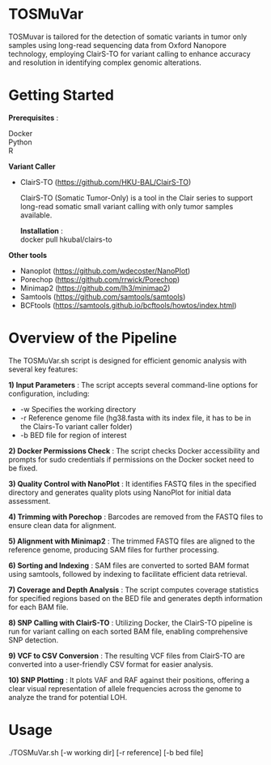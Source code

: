 # TOSMuVar
TOSMuvar is tailored for the detection of somatic variants in tumor only samples using long-read sequencing data from Oxford Nanopore technology, employing ClairS-TO for variant calling to enhance accuracy and resolution in identifying complex genomic alterations.

# Getting Started
**Prerequisites** :  

Docker  
Python  
R  

  **Variant Caller**  
-  ClairS-TO (https://github.com/HKU-BAL/ClairS-TO)

   ClairS-TO (Somatic Tumor-Only) is a tool in the Clair series to support long-read somatic small variant calling with only tumor samples available.
   
   **Installation** :  
   docker pull hkubal/clairs-to

**Other tools**

- Nanoplot (https://github.com/wdecoster/NanoPlot)
- Porechop (https://github.com/rrwick/Porechop)  
- Minimap2 (https://github.com/lh3/minimap2)
- Samtools (https://github.com/samtools/samtools) 
- BCFtools (https://samtools.github.io/bcftools/howtos/index.html)

# Overview of the Pipeline  

The TOSMuVar.sh  script is designed for efficient genomic analysis with several key features:  

**1) Input Parameters** : The script accepts several command-line options for configuration, including:
- -w Specifies the working directory
- -r Reference genome file (hg38.fasta with its index file, it has to be in the Clairs-To variant caller folder)
- -b BED file for region of interest
    
**2) Docker Permissions Check** : The script checks Docker accessibility and prompts for sudo credentials if permissions on the Docker socket need to be fixed.  

**3) Quality Control with NanoPlot** : It identifies FASTQ files in the specified directory and generates quality plots using NanoPlot for initial data assessment.

**4) Trimming with Porechop** : Barcodes are removed from the FASTQ files to ensure clean data for alignment.  

**5) Alignment with Minimap2** : The trimmed FASTQ files are aligned to the reference genome, producing SAM files for further processing.  

**6) Sorting and Indexing** : SAM files are converted to sorted BAM format using samtools, followed by indexing to facilitate efficient data retrieval.  

**7) Coverage and Depth Analysis** : The script computes coverage statistics for specified regions based on the BED file and generates depth information for each BAM file.

**8) SNP Calling with ClairS-TO** : Utilizing Docker, the ClairS-TO pipeline is run for variant calling on each sorted BAM file, enabling comprehensive SNP detection.  

**9)  VCF to CSV Conversion** : The resulting VCF files from ClairS-TO are converted into a user-friendly CSV format for easier analysis.  

**10) SNP Plotting** : It plots VAF and RAF against their positions, offering a clear visual representation of allele frequencies across the genome to analyze the trand for potential LOH.  

# Usage  
./TOSMuVar.sh [-w working dir] [-r reference] [-b bed file]


       
 






